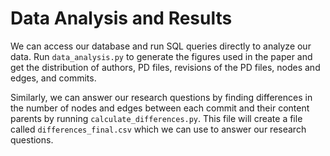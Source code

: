 # Data Analysis and Results

We can access our database and run SQL queries directly to analyze our data. Run `data_analysis.py` to generate the figures used in the paper and get the distribution of authors, PD files, revisions of the PD files, nodes and edges, and commits.

Similarly, we can answer our research questions by finding differences in the number of nodes and edges between each commit and their content parents by running `calculate_differences.py`. This file will create a file called `differences_final.csv` which we can use to answer our research questions. 